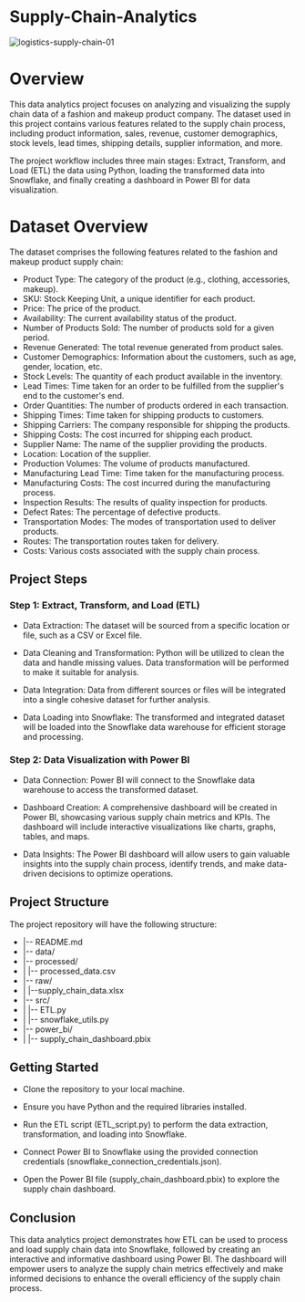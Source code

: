 # Supply-Chain-Analytics
![logistics-supply-chain-01](https://github.com/abbas99-hub/Supply-Chain-Analytics/assets/60792939/460d9bdc-a266-41e1-9f10-922871aa5a6a)

# Overview
This data analytics project focuses on analyzing and visualizing the supply chain data of a fashion and makeup product company. The dataset used in this project contains various features related to the supply chain process, including product information, sales, revenue, customer demographics, stock levels, lead times, shipping details, supplier information, and more.

The project workflow includes three main stages: Extract, Transform, and Load (ETL) the data using Python, loading the transformed data into Snowflake, and finally creating a dashboard in Power BI for data visualization.

# Dataset Overview
The dataset comprises the following features related to the fashion and makeup product supply chain:

* Product Type: The category of the product (e.g., clothing, accessories, makeup).
* SKU: Stock Keeping Unit, a unique identifier for each product.
* Price: The price of the product.
* Availability: The current availability status of the product.
* Number of Products Sold: The number of products sold for a given period.
* Revenue Generated: The total revenue generated from product sales.
* Customer Demographics: Information about the customers, such as age, gender, location, etc.
* Stock Levels: The quantity of each product available in the inventory.
* Lead Times: Time taken for an order to be fulfilled from the supplier's end to the customer's end.
* Order Quantities: The number of products ordered in each transaction.
* Shipping Times: Time taken for shipping products to customers.
* Shipping Carriers: The company responsible for shipping the products.
* Shipping Costs: The cost incurred for shipping each product.
* Supplier Name: The name of the supplier providing the products.
* Location: Location of the supplier.
* Production Volumes: The volume of products manufactured.
* Manufacturing Lead Time: Time taken for the manufacturing process.
* Manufacturing Costs: The cost incurred during the manufacturing process.
* Inspection Results: The results of quality inspection for products.
* Defect Rates: The percentage of defective products.
* Transportation Modes: The modes of transportation used to deliver products.
* Routes: The transportation routes taken for delivery.
* Costs: Various costs associated with the supply chain process.

## Project Steps
###  Step 1: Extract, Transform, and Load (ETL)

* Data Extraction: The dataset will be sourced from a specific location or file, such as a CSV or Excel file.

* Data Cleaning and Transformation: Python will be utilized to clean the data and handle missing values. Data transformation will be performed to make it suitable for analysis.

* Data Integration: Data from different sources or files will be integrated into a single cohesive dataset for further analysis.

* Data Loading into Snowflake: The transformed and integrated dataset will be loaded into the Snowflake data warehouse for efficient storage and processing.

### Step 2: Data Visualization with Power BI
* Data Connection: Power BI will connect to the Snowflake data warehouse to access the transformed dataset.

* Dashboard Creation: A comprehensive dashboard will be created in Power BI, showcasing various supply chain metrics and KPIs. The dashboard will include interactive visualizations like charts, graphs, tables, and maps.

* Data Insights: The Power BI dashboard will allow users to gain valuable insights into the supply chain process, identify trends, and make data-driven decisions to optimize operations.

## Project Structure
The project repository will have the following structure:

- |-- README.md
- |-- data/
- |-- processed/
- |   |-- processed_data.csv
- |-- raw/
- |   |--supply_chain_data.xlsx
- |-- src/
- |   |-- ETL.py
- |   |-- snowflake_utils.py
- |-- power_bi/
- |   |-- supply_chain_dashboard.pbix

## Getting Started
* Clone the repository to your local machine.

* Ensure you have Python and the required libraries installed.

* Run the ETL script (ETL_script.py) to perform the data extraction, transformation, and loading into Snowflake.

* Connect Power BI to Snowflake using the provided connection credentials (snowflake_connection_credentials.json).

* Open the Power BI file (supply_chain_dashboard.pbix) to explore the supply chain dashboard.

## Conclusion
This data analytics project demonstrates how ETL can be used to process and load supply chain data into Snowflake, followed by creating an interactive and informative dashboard using Power BI. The dashboard will empower users to analyze the supply chain metrics effectively and make informed decisions to enhance the overall efficiency of the supply chain process.
